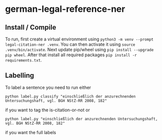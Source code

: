 # german-legal-reference-ner


## Install / Compile
To run, first create a virtual environment using `python3 -m venv --prompt legal-citation-ner .venv`. You can then activate it using `source .venv/bin/activate`. Next update pip/wheel using `pip install --upgrade pip wheel`. After that install all required packages `pip install -r requirements.txt`.

## Labelling
To label a sentence you need to run either

    python label.py classify "einschließlich der anzurechnenden Untersuchungshaft, vgl. BGH NStZ-RR 2008, 182"

if you want to tag the is-citation-or-not or

    python label.py "einschließlich der anzurechnenden Untersuchungshaft, vgl. BGH NStZ-RR 2008, 182"

if you want the full labels
